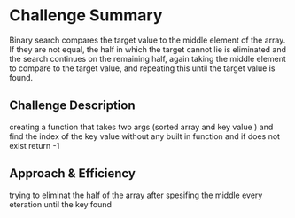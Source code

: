 # Challenge Summary
Binary search compares the target value to the middle element of the array. If they are not equal, the half in which the target cannot lie is eliminated and the search continues on the remaining half, again taking the middle element to compare to the target value, and repeating this until the target value is found. 
## Challenge Description
creating a function that takes two args (sorted array and key value ) and find the index of the key value without any built in function and if does not exist return -1
## Approach & Efficiency
trying to eliminat the half of the array after spesifing the middle every eteration until the key found
